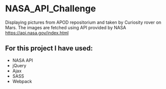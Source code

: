 # NASA_API_Challenge

Displaying pictures from APOD repositorium and taken by Curiosity rover on Mars. 
The images are fetched using API provided by NASA https://api.nasa.gov/index.html

## For this project I have used:
* NASA API
* jQuery 
* Ajax
* SASS
* Webpack

